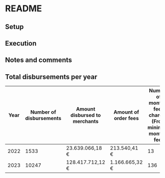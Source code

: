 # README

## Setup
## Execution
## Notes and comments
## Total disbursements per year

Year | Number of disbursements | Amount disbursed to merchants | Amount of order fees | Number of monthly fees charged (From minimum monthly fee) | Amount of monthly fee charged (From minimum monthly fee) |
-----|-------------------------|-------------------------------|----------------------|-----------------------------------------------------------|----------------------------------------------------------|
2022 | 1533                    | 23.639.066,18 €               | 213.540,41 €         | 13                                                        | 329,35 €                                                 |
2023 | 10247                   | 128.417.712,12 €              | 1.166.665,32 €       | 136                                                       | 3.110,19 €                                               |
